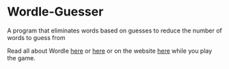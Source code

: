 # Wordle-Guesser
A program that eliminates words based on guesses to reduce the number of words to guess from


Read all about Wordle [here](https://www.nytimes.com/2022/01/03/technology/wordle-word-game-creator.html?smtyp=cur&smid=tw-nytimes) or [here](https://www.cnet.com/culture/internet/wordle-everything-to-know-about-the-word-game-gone-viral/)
or on the website [here](https://www.nytimes.com/games/wordle/index.html) while you play the game.
